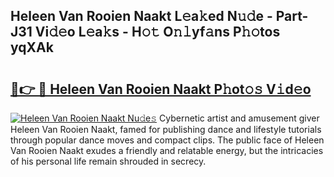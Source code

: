 ## Heleen Van Rooien Naakt L𝚎a𝚔ed N𝚞𝚍e - Part-J31 Vi𝚍𝚎o L𝚎a𝚔s - H𝚘𝚝 O𝚗𝚕yf𝚊ns P𝚑𝚘tos yqXAk

# <h2><a href="http://kf1bctu.oniu.top/?m=Heleen+Van+Rooien+Naakt">🔗👉 🔴 Heleen Van Rooien Naakt P𝚑ot𝚘𝚜 V𝚒d𝚎o</a></h2>

[![Heleen Van Rooien Naakt Nu𝚍e𝚜](https://i.imgur.com/0qMVB7G.gif)](http://kf1bctu.oniu.top/?m=Heleen+Van+Rooien+Naakt)
Cybernetic artist and amusement giver Heleen Van Rooien Naakt, famed for publishing dance and lifestyle tutorials through popular dance moves and compact clips. The public face of Heleen Van Rooien Naakt exudes a friendly and relatable energy, but the intricacies of his personal life remain shrouded in secrecy.  
